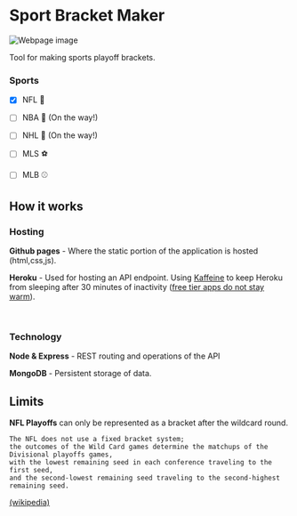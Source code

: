 # Sport Bracket Maker

![Webpage image](https://imgur.com/F6eZkCy.png)

Tool for making sports playoff brackets.


### Sports
- [x] NFL 🏈
- [ ] NBA 🏀 (On the way!)
- [ ] NHL 🏒 (On the way!)
- [ ] MLS ⚽️
- [ ] MLB ⚾️


## How it works 
### Hosting

**Github pages** - Where the static portion of the application is hosted (html,css,js).

**Heroku** - Used for hosting an API endpoint.  Using [Kaffeine](http://kaffeine.herokuapp.com/) to keep Heroku from sleeping after 30 minutes of inactivity ([free tier apps do not stay warm](https://express-api-app.herokuapp.com/)).

<br>

### Technology

**Node & Express** - REST routing and operations of the API

**MongoDB** - Persistent storage of data.

## Limits

**NFL Playoffs** can only be represented as a bracket after the wildcard round. 
```
The NFL does not use a fixed bracket system; 
the outcomes of the Wild Card games determine the matchups of the Divisional playoffs games, 
with the lowest remaining seed in each conference traveling to the first seed, 
and the second-lowest remaining seed traveling to the second-highest remaining seed.
```
[(wikipedia)](https://en.wikipedia.org/wiki/NFL_playoffs)
